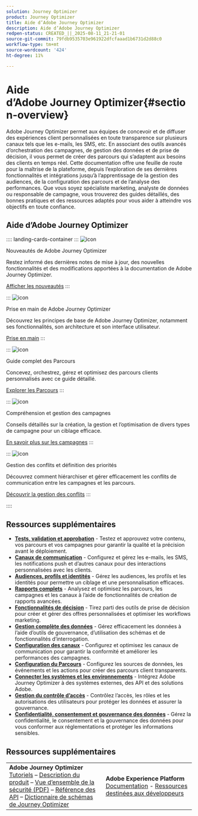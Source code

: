 ```yaml
---
solution: Journey Optimizer
product: Journey Optimizer
title: Aide d’Adobe Journey Optimizer
description: Aide d’Adobe Journey Optimizer
redpen-status: CREATED_||_2025-08-11_21-21-01
source-git-commit: 79fdb9535703e961922dfcfaaad1b6731d2d88c0
workflow-type: tm+mt
source-wordcount: '424'
ht-degree: 11%

---
```



# Aide d’Adobe Journey Optimizer{#section-overview}

Adobe Journey Optimizer permet aux équipes de concevoir et de diffuser des expériences client personnalisées en toute transparence sur plusieurs canaux tels que les e-mails, les SMS, etc. En associant des outils avancés d’orchestration des campagnes, de gestion des données et de prise de décision, il vous permet de créer des parcours qui s’adaptent aux besoins des clients en temps réel. Cette documentation offre une feuille de route pour la maîtrise de la plateforme, depuis l’exploration de ses dernières fonctionnalités et intégrations jusqu’à l’apprentissage de la gestion des audiences, de la configuration des parcours et de l’analyse des performances. Que vous soyez spécialiste marketing, analyste de données ou responsable de campagne, vous trouverez des guides détaillés, des bonnes pratiques et des ressources adaptés pour vous aider à atteindre vos objectifs en toute confiance.

## Aide d’Adobe Journey Optimizer

:::: landing-cards-container
:::
![icon](https://cdn.experienceleague.adobe.com/icons/list-check.svg?lang=fr)

Nouveautés de Adobe Journey Optimizer

Restez informé des dernières notes de mise à jour, des nouvelles fonctionnalités et des modifications apportées à la documentation de Adobe Journey Optimizer.

[Afficher les nouveautés](whats-new-landing-page.md)
:::

:::
![icon](https://cdn.experienceleague.adobe.com/icons/circle-play.svg?lang=fr)

Prise en main de Adobe Journey Optimizer

Découvrez les principes de base de Adobe Journey Optimizer, notamment ses fonctionnalités, son architecture et son interface utilisateur.

[Prise en main](get-started-landing-page.md)
:::

:::
![icon](https://cdn.experienceleague.adobe.com/icons/code-branch.svg?lang=fr)

Guide complet des Parcours

Concevez, orchestrez, gérez et optimisez des parcours clients personnalisés avec ce guide détaillé.

[Explorer les Parcours](orchestrate-journeys-landing-page.md)
:::

:::
![icon](https://cdn.experienceleague.adobe.com/icons/bullhorn.svg?lang=fr)

Compréhension et gestion des campagnes

Conseils détaillés sur la création, la gestion et l’optimisation de divers types de campagne pour un ciblage efficace.

[En savoir plus sur les campagnes](campaigns-landing-page.md)
:::

:::
![icon](https://cdn.experienceleague.adobe.com/icons/scale-balanced.svg?lang=fr)

Gestion des conflits et définition des priorités

Découvrez comment hiérarchiser et gérer efficacement les conflits de communication entre les campagnes et les parcours.

[Découvrir la gestion des conflits](conflict-prioritization-landing-page.md)
:::

::::


## Ressources supplémentaires

- **[Tests, validation et approbation](test-landing-page.md)** - Testez et approuvez votre contenu, vos parcours et vos campagnes pour garantir la qualité et la précision avant le déploiement.
- **[Canaux de communication](../using/channels/gs-channels.md)** - Configurez et gérez les e-mails, les SMS, les notifications push et d’autres canaux pour des interactions personnalisées avec les clients.
- **[Audiences, profils et identités](audiences-profiles-identities-landing-page.md)** - Gérez les audiences, les profils et les identités pour permettre un ciblage et une personnalisation efficaces.
- **[Rapports complets](reporting-landing-page.md)** - Analysez et optimisez les parcours, les campagnes et les canaux à l’aide de fonctionnalités de création de rapports avancées.
- **[Fonctionnalités de décision](decisioning-landing-page.md)** - Tirez parti des outils de prise de décision pour créer et gérer des offres personnalisées et optimiser les workflows marketing.
- **[Gestion complète des données](data-management-landing-page.md)** - Gérez efficacement les données à l’aide d’outils de gouvernance, d’utilisation des schémas et de fonctionnalités d’interrogation.
- **[Configuration des canaux](configuration-landing-page.md)** - Configurez et optimisez les canaux de communication pour garantir la conformité et améliorer les performances des campagnes.
- **[Configuration du Parcours](configure-journeys-landing-page.md)** - Configurez les sources de données, les événements et les actions pour créer des parcours client transparents.
- **[Connecter les systèmes et les environnements](connect-systems-landing-page.md)** - Intégrez Adobe Journey Optimizer à des systèmes externes, des API et des solutions Adobe.
- **[Gestion du contrôle d’accès](access-control-landing-page.md)** - Contrôlez l’accès, les rôles et les autorisations des utilisateurs pour protéger les données et assurer la gouvernance.
- **[Confidentialité, consentement et gouvernance des données](privacy-landing-page.md)** - Gérez la confidentialité, le consentement et la gouvernance des données pour vous conformer aux réglementations et protéger les informations sensibles.

## Ressources supplémentaires

<table style="table-layout:fixed"><tr style="border: 0;">
<td><strong>Adobe Journey Optimizer</strong><br/>
<a href="https://experienceleague.adobe.com/docs/journey-optimizer-learn/tutorials/overview.html?lang=fr" target="_blank">Tutoriels</a> – <a href="https://helpx.adobe.com/fr/legal/product-descriptions/adobe-journey-optimizer.html" target="_blank">Description du produit</a> – <a href="https://www.adobe.com/content/dam/cc/en/security/pdfs/AJO_SecurityOverview.pdf" target="_blank">Vue d’ensemble de la sécurité (PDF)</a> – <a href="https://developer.adobe.com/journey-optimizer-apis/" target="_blank">Référence des API</a> – <a href="https://experienceleague.adobe.com/tools/ajo-schemas/schema-dictionary.html?lang=fr" target="_blank">Dictionnaire de schémas de Journey Optimizer</a>

</td>
<td><strong>Adobe Experience Platform</strong><br/>
<a href="https://experienceleague.adobe.com/docs/experience-platform/landing/home.html?lang=fr" target="_blank">Documentation</a> - <a href="https://www.adobe.com/fr/experience-platform/documentation-and-developer-resources.html" target="_blank">Ressources destinées aux développeurs</a>
</td>
</tr></table>

<!--table style="table-layout:auto"><tr style="border: 0;"><td><img src="using/assets/do-not-localize/newsletter.png"></td><td>
<b>Stay informed and elevate your Adobe Journey Optimizer experience!</b><br/>Sign up for our quarterly newsletter. Gain exclusive access to the latest product updates, captivating stories, real-world use cases, valuable tips, and more – all delivered directly to your inbox every quarter. <a href="https://www.adobe.com/subscription/Adobe_Journey_Optimizer_NL.html">Sign up today!</a></td></tr></table-->

